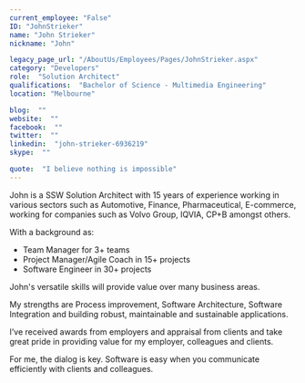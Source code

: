 ```yaml
---
current_employee: "False"
ID: "JohnStrieker"
name: "John Strieker"
nickname: "John"

legacy_page_url: "/AboutUs/Employees/Pages/JohnStrieker.aspx"
category: "Developers"
role:  "Solution Architect"
qualifications:  "Bachelor of Science - Multimedia Engineering"
location: "Melbourne"

blog:  ""
website:  ""
facebook:  ""
twitter:  ""
linkedin:  "john-strieker-6936219"
skype:  ""

quote:  "I believe nothing is impossible"
---
```


​​​​​​​John is a SSW Solution Architect with 15 years of experience working in various sectors such as Automotive, Finance, Pharmaceutical, E-commerce, working for companies such as Volvo Group, IQVIA​, CP+B amongst others.​​  

 With a background as:

*   Team Manager for 3+ teams
*   Project Manager/Agile Coach in 15+ projects
*   Software Engineer in 30+ projects

John's versatile skills will provide value over many business areas.

My strengths are Process improvement, Software Architecture, Software Integration and building robust, maintainable and sustainable applications.

I’ve received awards from employers and appraisal from clients and take great pride in providing value for my employer, colleagues and clients.

For me, the dialog is key. Software is easy when you communicate efficiently with clients and colleagues.
​  